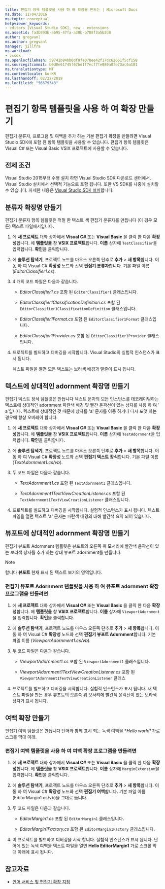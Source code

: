 ```yaml
---
title: 편집기 항목 템플릿을 사용 하 여 확장을 만드는 | Microsoft Docs
ms.date: 11/04/2016
ms.topic: conceptual
helpviewer_keywords:
- editors [Visual Studio SDK], new - extensions
ms.assetid: fa3b993b-ab95-47fa-a38b-b788f3a5b2d8
author: gregvanl
ms.author: gregvanl
manager: jillfra
ms.workload:
- vssdk
ms.openlocfilehash: 59741b84bb0df0fa078ee42f17dc62661f5cf158
ms.sourcegitcommit: b0d8e61745f67bd1f7ecf7fe080a0fe73ac6a181
ms.translationtype: MT
ms.contentlocale: ko-KR
ms.lasthandoff: 02/22/2019
ms.locfileid: "56679343"
---
```

# <a name="create-an-extension-with-an-editor-item-template"></a>편집기 항목 템플릿을 사용 하 여 확장 만들기
편집기 분류자, 프로그램 및 여백을 추가 하는 기본 편집기 확장을 만들려면 Visual Studio SDK에 포함 된 항목 템플릿을 사용할 수 있습니다. 편집기 항목 템플릿은 Visual C# 또는 Visual Basic VSIX 프로젝트에 사용할 수 있습니다.

## <a name="prerequisites"></a>전제 조건
 Visual Studio 2015부터 수행 설치 하면 Visual Studio SDK 다운로드 센터에서. Visual Studio 설치에서 선택적 기능으로 포함 됩니다. 또한 VS SDK를 나중에 설치할 수 있습니다. 자세한 내용은 [Visual Studio SDK 설치](../extensibility/installing-the-visual-studio-sdk.md)합니다.

## <a name="create-a-classifier-extension"></a>분류자 확장명 만들기
 편집기 분류자 항목 템플릿은 적절 한 텍스트 색 편집기 분류자를 만듭니다 (이 경우 모든) 텍스트 파일에서입니다.

1.  에 **새 프로젝트** 대화 상자에서 **Visual C#** 또는 **Visual Basic** 을 클릭 한 다음 **확장성**합니다. 에 **템플릿을** 창 **VSIX 프로젝트**합니다. **이름** 상자에 `TestClassifier`을 입력합니다. **확인**을 클릭합니다.

2.  에 **솔루션 탐색기**, 프로젝트 노드를 마우스 오른쪽 단추로 **추가** > **새 항목**합니다. 이동 하 여 Visual C# **확장성** 노드와 선택 **편집기 분류자**합니다. 기본 파일 이름 (*EditorClassifier1.cs*).

3.  4 개의 코드 파일은 다음과 같습니다.

    -   *EditorClassifier1.cs* 포함 된 `EditorClassifier1` 클래스입니다.

    -   *EditorClassifier1ClassificationDefinition.cs* 포함 된 `EditorClassifier1ClassificationDefinition` 클래스입니다.

    -   *EditorClassifier1Format.cs* 포함 된 `EditorClassifier1Format` 클래스입니다.

    -   *EditorClassifier1Provider.cs* 포함 된 `EditorClassifier1Provider` 클래스입니다.

4.  프로젝트를 빌드하고 디버깅을 시작합니다. Visual Studio의 실험적 인스턴스가 표시 됩니다.

     텍스트 파일을 열면 모든 텍스트는 보라색 배경과 밑줄이 표시 됩니다.

## <a name="create-a-text-relative-adornment-extension"></a>텍스트에 상대적인 adornment 확장명 만들기
 편집기 텍스트 장식 템플릿은 만듭니다 텍스트 문자의 모든 인스턴스를 데코레이팅하는 텍스트에 상대적인 adornment 파란색 배경 및 빨간 윤곽선이 있는 상자를 사용 하 여 ' a'입니다. 텍스트에 상대적인 것 때문에 상자를 'a' 문자를 이동 하거나 다시 포맷 하는 경우에 항상 오버레이 합니다.

1.  에 **새 프로젝트** 대화 상자에서 **Visual C#** 또는 **Visual Basic** 을 클릭 한 다음 **확장성**합니다. 에 **템플릿을** 창 **VSIX 프로젝트**합니다. **이름** 상자에 `TestAdornment`을 입력합니다. **확인**을 클릭합니다.

2.  에 **솔루션 탐색기**, 프로젝트 노드를 마우스 오른쪽 단추로 **추가** > **새 항목**합니다. 이동 하 여 Visual C# **확장성** 노드와 선택 **편집기 텍스트 장식**합니다. 기본 파일 이름 (*TextAdornment1.cs/vb*).

3.  두 코드 파일은 다음과 같습니다.

    -   *TextAdornment1.cs* 포함 된 `TextAdornment1` 클래스입니다.

    -   *TextAdornment1TextViewCreationListener.cs* 포함 된 `TextAdornment1TextViewCreationListener` 클래스입니다.

4.  프로젝트를 빌드하고 디버깅을 시작합니다. 실험적 인스턴스가 표시 됩니다. 텍스트 파일을 열면 텍스트 'a' 문자는 파란색 배경의 대해 빨간색 요약 되어 있습니다.

## <a name="create-a-viewport-relative-adornment-extension"></a>뷰포트에 상대적인 adornment 확장명 만들기
 편집기 뷰포트 Adornment 템플릿은 뷰포트의 오른쪽 위 모서리에 빨간색 윤곽선이 있는 보라색 상자를 추가 하는 상대 뷰포트 adornment를 만듭니다.

> [!NOTE]
>  합니다 **뷰포트** 현재 표시 된 텍스트 보기의 영역입니다.

### <a name="to-create-a-viewport-adornment-extension-by-using-the-editor-viewport-adornment-template"></a>편집기 뷰포트 Adornment 템플릿을 사용 하 여 뷰포트 adornment 확장 프로그램을 만들려면

1.  에 **새 프로젝트** 대화 상자에서 **Visual C#** 또는 **Visual Basic** 을 클릭 한 다음 **확장성**합니다. 에 **템플릿을** 창 **VSIX 프로젝트**합니다. **이름** 상자에 `ViewportAdornment`을 입력합니다. **확인**을 클릭합니다.

2.  에 **솔루션 탐색기**, 프로젝트 노드를 마우스 오른쪽 단추로 **추가** > **새 항목**합니다. 이동 하 여 Visual C# **확장성** 노드와 선택 **편집기 뷰포트 Adornment**합니다. 기본 파일 이름 (*ViewportAdornment1.cs/vb*).

3.  두 코드 파일은 다음과 같습니다.

    -   *ViewportAdornment1.cs* 포함 된 `ViewportAdornment1` 클래스입니다.

    -   *ViewportAdornment1TextViewCreationListener.cs* 포함 된 `ViewportAdornment1TextViewCreationListener` 클래스

4.  프로젝트를 빌드하고 디버깅을 시작합니다. 실험적 인스턴스가 표시 됩니다. 새 텍스트 파일을 만든 경우 뷰포트의 오른쪽 위 모서리에 빨간색 윤곽선이 있는 보라색 상자가 표시 됩니다.

## <a name="create-a-margin-extension"></a>여백 확장 만들기
 편집기 여백 템플릿은 만듭니다 단어와 함께 표시 되는 녹색 여백을 **Hello world!* 가로 스크롤 막대 아래.

### <a name="to-create-a-margin-extension-by-using-the-editor-margin-template"></a>편집기 여백 템플릿을 사용 하 여 여백 확장 프로그램을 만들려면

1.  에 **새 프로젝트** 대화 상자에서 **Visual C#** 또는 **Visual Basic** 을 클릭 한 다음 **확장성**합니다. 에 **템플릿을** 창 **VSIX 프로젝트**합니다. **이름** 상자에 `MarginExtension`을 입력합니다. **확인**을 클릭합니다.

2.  에 **솔루션 탐색기**, 프로젝트 노드를 마우스 오른쪽 단추로 **추가** > **새 항목**합니다. 이동 하 여 Visual C# **확장성** 노드와 선택 **편집기 여백**합니다. 기본 파일 이름 (EditorMargin1.cs/vb)을 그대로 둡니다.

3.  두 코드 파일은 다음과 같습니다.

    -   *EditorMargin1.cs* 포함 된 `EditorMargin1` 클래스입니다.

    -   *EditorMargin1Factory.cs* 포함 된 `EditorMargin1Factory` 클래스입니다.

4.  이 프로젝트를 빌드하고 디버깅을 시작 합니다. 실험적 인스턴스가 표시 됩니다. 단어에 있는 녹색 여백을 텍스트 파일을 열면 **Hello EditorMargin1** 가로 스크롤 막대 아래에 표시 됩니다.

## <a name="see-also"></a>참고자료
- [언어 서비스 및 편집기 확장 지점](../extensibility/language-service-and-editor-extension-points.md)

